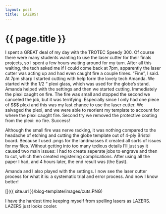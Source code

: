 ```yaml
---
layout: post
title:  LAZERS!
---
```


{{ page.title }}
================

<p class="meta">


I spent a GREAT deal of my day with the TROTEC Speedy 300.  Of course there were many students wanting to use the laser cutter for their finals projects, so I spent a few hours waiting around for my turn.  After all this waiting, the tech asked me if I could come back at 7pm, apparently the laser cutter was acting up and had even caught fire a couple times.  “Fine”, I said.  At 7pm sharp I started cutting with help form the lovely tech Amanda.  We started with the 1/2 “ plexi glass, which was used for the globe’s stand.  Amanda helped with the settings and then we started cutting. Immediately the plexi caught on fire.  The fire was small and stopped the second we canceled the job, but it was terrifying.  Especially since I only had one piece of $$$ plexi and this was my last chance to use the laser cutter.  We salvaged the plexi, and we were able to reorient my template to account for where the plexi caught fire.  Second try we removed the protective coating from the plexi: no fire.  Success!

Although the small fire was nerve racking, it was nothing compared to the headache of etching and cutting the globe template out of 4-ply Bristol board.  Because I used .pngs for the landmasses it created all sorts of issues for my files.  Without getting into too many tedious details I’ll just say it caused two main issues: I had to create seperate jobs to engrave and then to cut, which then created registering complications.  After using all the paper I had, and 4 hours later, the end result was (the East).

Amanda and I also played with the settings. I now see the laser cutter process for what it is: a systematic trial and error process.  And now I know better!  

[]({{ site.url }}/blog-template/images/cuts.PNG)

I have the hardest time keeping myself from spelling lasers as LAZERS.  LAZERS just looks cooler.


